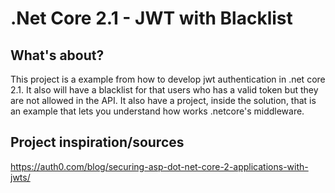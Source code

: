 # .Net Core 2.1 - JWT with Blacklist

## What's about?

This project is a example from how to develop jwt authentication in .net core 2.1. It also will have a blacklist for that users who has a valid token but they are not allowed in the API.
It also have a project, inside the solution, that is an example that lets you understand how works .netcore's middleware.

## Project inspiration/sources

https://auth0.com/blog/securing-asp-dot-net-core-2-applications-with-jwts/
